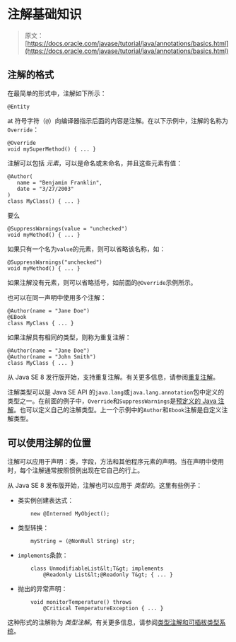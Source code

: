 # 注解基础知识

> 原文： [https://docs.oracle.com/javase/tutorial/java/annotations/basics.html](https://docs.oracle.com/javase/tutorial/java/annotations/basics.html)

## 注解的格式

在最简单的形式中，注解如下所示：

```
@Entity

```

at 符号字符（`@`）向编译器指示后面的内容是注解。在以下示例中，注解的名称为`Override`：

```
@Override
void mySuperMethod() { ... }

```

注解可以包括 _元素_，可以是命名或未命名，并且这些元素有值：

```
@Author(
   name = "Benjamin Franklin",
   date = "3/27/2003"
)
class MyClass() { ... }

```

要么

```
@SuppressWarnings(value = "unchecked")
void myMethod() { ... }

```

如果只有一个名为`value`的元素，则可以省略该名称，如：

```
@SuppressWarnings("unchecked")
void myMethod() { ... }

```

如果注解没有元素，则可以省略括号，如前面的`@Override`示例所示。

也可以在同一声明中使用多个注解：

```
@Author(name = "Jane Doe")
@EBook
class MyClass { ... }

```

如果注解具有相同的类型，则称为重复注解：

```
@Author(name = "Jane Doe")
@Author(name = "John Smith")
class MyClass { ... }

```

从 Java SE 8 发行版开始，支持重复注解。有关更多信息，请参阅[重复注解](repeating.html)。

注解类型可以是 Java SE API 的`java.lang`或`java.lang.annotation`包中定义的类型之一。在前面的例子中，`Override`和`SuppressWarnings`是[预定义的 Java 注解](predefined.html)。也可以定义自己的注解类型。上一个示例中的`Author`和`Ebook`注解是自定义注解类型。

## 可以使用注解的位置

注解可以应用于声明：类，字段，方法和其他程序元素的声明。当在声明中使用时，每个注解通常按照惯例出现在它自己的行上。

从 Java SE 8 发布版开始，注解也可以应用于 _类型的_。这里有些例子：

*   类实例创建表达式：

    ```
        new @Interned MyObject();

    ```

*   类型转换：

    ```
        myString = (@NonNull String) str;

    ```

*   `implements`条款：

    ```
        class UnmodifiableList&lt;T&gt; implements
            @Readonly List&lt;@Readonly T&gt; { ... }

    ```

*   抛出的异常声明：

    ```
        void monitorTemperature() throws
            @Critical TemperatureException { ... }

    ```

这种形式的注解称为 _类型注解_。有关更多信息，请参阅[类型注解和可插拔类型系统](type_annotations.html)。